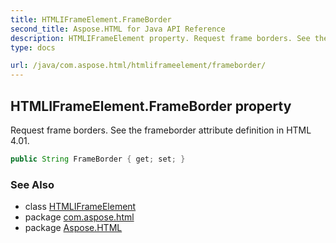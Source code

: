 ```yaml
---
title: HTMLIFrameElement.FrameBorder
second_title: Aspose.HTML for Java API Reference
description: HTMLIFrameElement property. Request frame borders. See the frameborder attribute definition in HTML 4.01
type: docs

url: /java/com.aspose.html/htmliframeelement/frameborder/
---
```

## HTMLIFrameElement.FrameBorder property

Request frame borders. See the frameborder attribute definition in HTML 4.01.

```java
public String FrameBorder { get; set; }
```

### See Also

* class [HTMLIFrameElement](../)
* package [com.aspose.html](../../../com.aspose.html/)
* package [Aspose.HTML](../../../)
